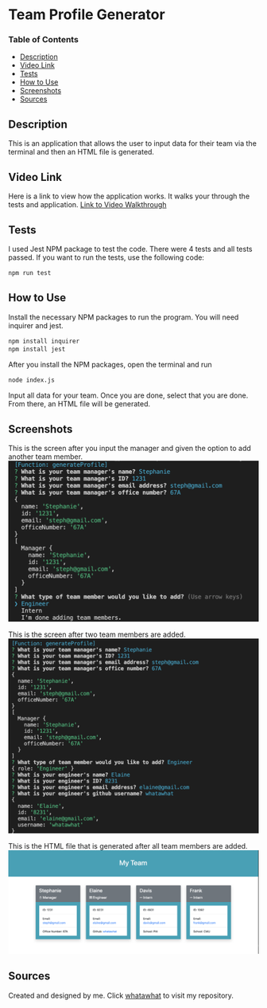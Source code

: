 # Team Profile Generator
### Table of Contents
- [Description](#Description)
- [Video Link](#video-link)
- [Tests](#tests)
- [How to Use](#how-to-use)
- [Screenshots](#screenshots)
- [Sources](#sources)

## Description
This is an application that allows the user to input data for their team via the terminal and then an HTML file is generated.

## Video Link
Here is a link to view how the application works. It walks your through the tests and application.
[Link to Video Walkthrough](https://drive.google.com/file/d/1Y1387oLMv15UVaobafnYd0-dpTm5bjFo/view)

## Tests
I used Jest NPM package to test the code. There were 4 tests and all tests passed. If you want to run the tests, use the following code:
```bash
npm run test
```

## How to Use
Install the necessary NPM packages to run the program. You will need inquirer and jest. 
```bash
npm install inquirer
npm install jest
```

After you install the NPM packages, open the terminal and run 
```bash
node index.js
```

Input all data for your team. Once you are done, select that you are done. From there, an HTML file will be generated.

## Screenshots
This is the screen after you input the manager and given the option to add another team member.
![Team Initial Profile](images/team_profile_pic4.png)

This is the screen after two team members are added.
![Team Profile](images/team_profile_pic2.png)


This is the HTML file that is generated after all team members are added.
![Team Profile](images/team_generate_pic.png)

## Sources
Created and designed by me. Click [whatawhat](www.github.com/whatawhat) to visit my repository.

